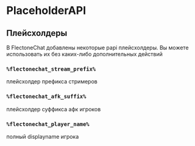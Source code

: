 # PlaceholderAPI

## Плейсхолдеры

В FlectoneChat добавлены некоторые papi плейсхолдеры. Вы можете использовать их без каких-либо дополнительных действий

### `%flectonechat_stream_prefix%`

плейсхолдер префикса стримеров

### `%flectonechat_afk_suffix%`

плейсхолдер суффикса афк игроков

### `%flectonechat_player_name%`

полный displayname игрока